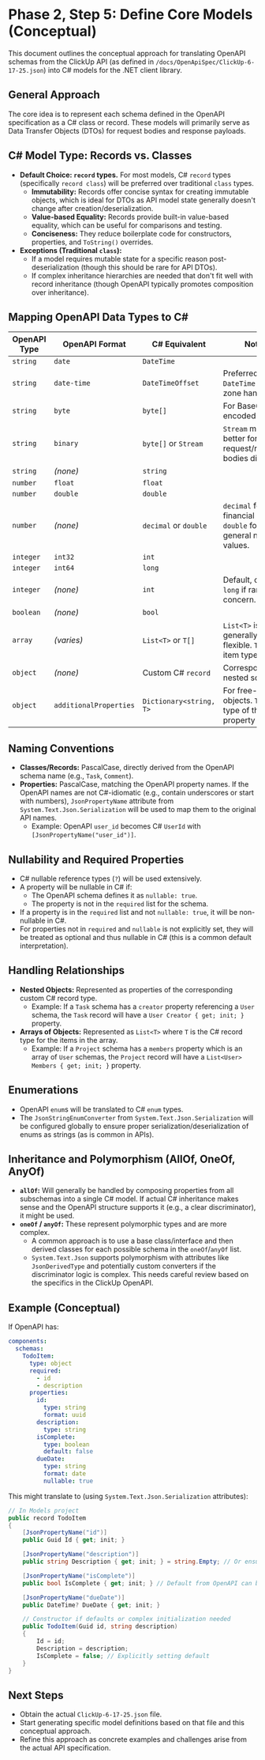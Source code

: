 # Phase 2, Step 5: Define Core Models (Conceptual)

This document outlines the conceptual approach for translating OpenAPI schemas from the ClickUp API (as defined in `/docs/OpenApiSpec/ClickUp-6-17-25.json`) into C# models for the .NET client library.

## General Approach

The core idea is to represent each schema defined in the OpenAPI specification as a C# class or record. These models will primarily serve as Data Transfer Objects (DTOs) for request bodies and response payloads.

## C# Model Type: Records vs. Classes

- **Default Choice: `record` types.** For most models, C# `record` types (specifically `record class`) will be preferred over traditional `class` types.
    - **Immutability:** Records offer concise syntax for creating immutable objects, which is ideal for DTOs as API model state generally doesn't change after creation/deserialization.
    - **Value-based Equality:** Records provide built-in value-based equality, which can be useful for comparisons and testing.
    - **Conciseness:** They reduce boilerplate code for constructors, properties, and `ToString()` overrides.
- **Exceptions (Traditional `class`):**
    - If a model requires mutable state for a specific reason post-deserialization (though this should be rare for API DTOs).
    - If complex inheritance hierarchies are needed that don't fit well with record inheritance (though OpenAPI typically promotes composition over inheritance).

## Mapping OpenAPI Data Types to C#

| OpenAPI Type | OpenAPI Format | C# Equivalent        | Notes                                                                 |
|--------------|----------------|----------------------|-----------------------------------------------------------------------|
| `string`     | `date`         | `DateTime`           |                                                                       |
| `string`     | `date-time`    | `DateTimeOffset`     | Preferred over `DateTime` for time zone handling.                     |
| `string`     | `byte`         | `byte[]`             | For Base64 encoded strings.                                           |
| `string`     | `binary`       | `byte[]` or `Stream` | `Stream` might be better for request/response bodies directly.        |
| `string`     | *(none)*       | `string`             |                                                                       |
| `number`     | `float`        | `float`              |                                                                       |
| `number`     | `double`       | `double`             |                                                                       |
| `number`     | *(none)*       | `decimal` or `double`| `decimal` for financial data, `double` for general numeric values.    |
| `integer`    | `int32`        | `int`                |                                                                       |
| `integer`    | `int64`        | `long`               |                                                                       |
| `integer`    | *(none)*       | `int`                | Default, consider `long` if range is a concern.                       |
| `boolean`    | *(none)*       | `bool`               |                                                                       |
| `array`      | *(varies)*     | `List<T>` or `T[]`   | `List<T>` is generally more flexible. `T` is the item type.            |
| `object`     | *(none)*       | Custom C# `record`   | Corresponds to a nested schema.                                       |
| `object`     | `additionalProperties` | `Dictionary<string, T>` | For free-form objects. `T` is the type of the property values. |

## Naming Conventions

- **Classes/Records:** PascalCase, directly derived from the OpenAPI schema name (e.g., `Task`, `Comment`).
- **Properties:** PascalCase, matching the OpenAPI property names. If the OpenAPI names are not C#-idiomatic (e.g., contain underscores or start with numbers), `JsonPropertyName` attribute from `System.Text.Json.Serialization` will be used to map them to the original API names.
    - Example: OpenAPI `user_id` becomes C# `UserId` with `[JsonPropertyName("user_id")]`.

## Nullability and Required Properties

- C# nullable reference types (`?`) will be used extensively.
- A property will be nullable in C# if:
    - The OpenAPI schema defines it as `nullable: true`.
    - The property is not in the `required` list for the schema.
- If a property is in the `required` list and not `nullable: true`, it will be non-nullable in C#.
- For properties not in `required` and `nullable` is not explicitly set, they will be treated as optional and thus nullable in C# (this is a common default interpretation).

## Handling Relationships

- **Nested Objects:** Represented as properties of the corresponding custom C# record type.
    - Example: If a `Task` schema has a `creator` property referencing a `User` schema, the `Task` record will have a `User Creator { get; init; }` property.
- **Arrays of Objects:** Represented as `List<T>` where `T` is the C# record type for the items in the array.
    - Example: If a `Project` schema has a `members` property which is an array of `User` schemas, the `Project` record will have a `List<User> Members { get; init; }` property.

## Enumerations

- OpenAPI `enum`s will be translated to C# `enum` types.
- The `JsonStringEnumConverter` from `System.Text.Json.Serialization` will be configured globally to ensure proper serialization/deserialization of enums as strings (as is common in APIs).

## Inheritance and Polymorphism (AllOf, OneOf, AnyOf)

- **`allOf`:** Will generally be handled by composing properties from all subschemas into a single C# model. If actual C# inheritance makes sense and the OpenAPI structure supports it (e.g., a clear discriminator), it might be used.
- **`oneOf` / `anyOf`:** These represent polymorphic types and are more complex.
    - A common approach is to use a base class/interface and then derived classes for each possible schema in the `oneOf`/`anyOf` list.
    - `System.Text.Json` supports polymorphism with attributes like `JsonDerivedType` and potentially custom converters if the discriminator logic is complex. This needs careful review based on the specifics in the ClickUp OpenAPI.

## Example (Conceptual)

If OpenAPI has:

```yaml
components:
  schemas:
    TodoItem:
      type: object
      required:
        - id
        - description
      properties:
        id:
          type: string
          format: uuid
        description:
          type: string
        isComplete:
          type: boolean
          default: false
        dueDate:
          type: string
          format: date
          nullable: true
```

This might translate to (using `System.Text.Json.Serialization` attributes):

```csharp
// In Models project
public record TodoItem
{
    [JsonPropertyName("id")]
    public Guid Id { get; init; }

    [JsonPropertyName("description")]
    public string Description { get; init; } = string.Empty; // Or ensure constructor enforces non-null

    [JsonPropertyName("isComplete")]
    public bool IsComplete { get; init; } // Default from OpenAPI can be handled by constructor or init

    [JsonPropertyName("dueDate")]
    public DateTime? DueDate { get; init; }

    // Constructor if defaults or complex initialization needed
    public TodoItem(Guid id, string description)
    {
        Id = id;
        Description = description;
        IsComplete = false; // Explicitly setting default
    }
}
```

## Next Steps

- Obtain the actual `ClickUp-6-17-25.json` file.
- Start generating specific model definitions based on that file and this conceptual approach.
- Refine this approach as concrete examples and challenges arise from the actual API specification.
```

